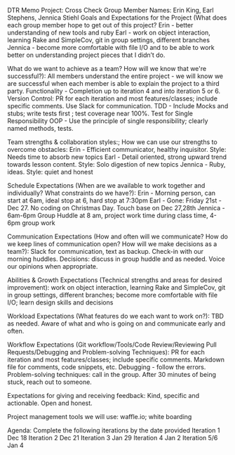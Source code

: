 DTR Memo
Project: Cross Check
Group Member Names: Erin King, Earl Stephens, Jennica Stiehl
Goals and Expectations for the Project (What does each group member hope to get out of this project?
Erin - better understanding of new tools and ruby
Earl - work on object interaction, learning Rake and SimpleCov, git in group settings, different branches
Jennica - become more comfortable with file I/O and to be able to work better on understanding project pieces that I didn’t do.

What do we want to achieve as a team? How will we know that we're successful?):
All members understand the entire project - we will know we are successful when each member is able to explain the project to a third party.
Functionality - Completion up to iteration 4 and into iteration 5 or 6.
Version Control: PR for each iteration and most features/classes; include specific comments. Use Slack for communication.
TDD - Include Mocks and stubs; write tests first ; test coverage near 100%. Test for Single Responsibility
OOP - Use the principle of single responsibility; clearly named methods, tests.

Team strengths & collaboration styles:; How we can use our strengths to overcome obstacles:
Erin - Efficient communicator, healthy inquisitor. Style: Needs time to absorb new topics
Earl - Detail oriented, strong upward trend towards lesson content. Style: Solo digestion of new topics
Jennica - Ruby, ideas. Style: quiet and honest

Schedule Expectations (When are we available to work together and individually? What constraints do we have?):
Erin - Morning person, can start at 6am, ideal stop at 6, hard stop at 7:30pm
Earl - Gone: Friday 21st  - Dec 27. No coding on Christmas Day. Touch base on Dec 27,28th
Jennica -  6am-6pm
Group Huddle at 8 am, project work time during class time, 4-6pm group work

Communication Expectations (How and often will we communicate? How do we keep lines of communication open? How will we make decisions as a team?):
Slack for communication, text as backup. Check-in with our morning huddles. Decisions: discuss in group huddle and as needed. Voice our opinions when appropriate.

Abilities & Growth Expectations (Technical strengths and areas for desired improvement):
work on object interaction, learning Rake and SimpleCov, git in group settings, different branches; become more comfortable with file I/O; learn design skills and decisions

Workload Expectations (What features do we each want to work on?):
TBD as needed. Aware of what and who is going on and communicate early and often.

Workflow Expectations (Git workflow/Tools/Code Review/Reviewing Pull Requests/Debugging and Problem-solving Techniques):
PR for each iteration and most features/classes; include specific comments. Markdown file for comments, code snippets, etc.
Debugging - follow the errors. Problem-solving techniques: call in the group. After 30 minutes of being stuck, reach out to someone.

Expectations for giving and receiving feedback:  Kind, specific and actionable. Open and honest.

Project management tools we will use: waffle.io; white boarding

Agenda:
Complete the following iterations by the date provided
Iteration 1 Dec 18
Iteration 2 Dec 21
Iteration 3 Jan 29
Iteration 4 Jan 2
Iteration 5/6 Jan 4
